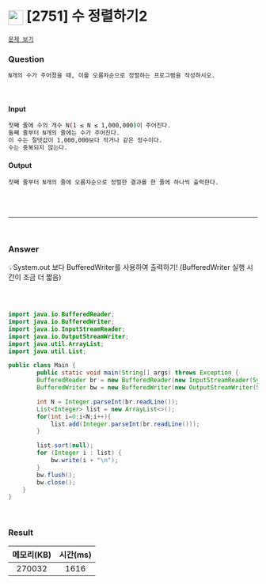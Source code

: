 <h1><img src="https://d2gd6pc034wcta.cloudfront.net/tier/6.svg" width="30" height="30" style="vertical-align: middle;"/> [2751] 수 정렬하기2 </h1>

<a href="https://www.acmicpc.net/problem/2751" target="_black">``문제 보기``</a>


<h3>Question</h3>

```bash
N개의 수가 주어졌을 때, 이를 오름차순으로 정렬하는 프로그램을 작성하시오.
```
<br>

<h4>Input</h4>

```bash
첫째 줄에 수의 개수 N(1 ≤ N ≤ 1,000,000)이 주어진다.
둘째 줄부터 N개의 줄에는 수가 주어진다.
이 수는 절댓값이 1,000,000보다 작거나 같은 정수이다.
수는 중복되지 않는다.
```

<h4>Output</h4>

```bash
첫째 줄부터 N개의 줄에 오름차순으로 정렬한 결과를 한 줄에 하나씩 출력한다.
```

<br><br>

<hr>

<br>

<h3>Answer</h3>


💡System.out 보다 BufferedWriter를 사용하여 출력하기! (BufferedWriter 실행 시간이 조금 더 짧음)

<br>

```java

import java.io.BufferedReader;
import java.io.BufferedWriter;
import java.io.InputStreamReader;
import java.io.OutputStreamWriter;
import java.util.ArrayList;
import java.util.List;

public class Main {
        public static void main(String[] args) throws Exception {
        BufferedReader br = new BufferedReader(new InputStreamReader(System.in));
        BufferedWriter bw = new BufferedWriter(new OutputStreamWriter(System.out));

        int N = Integer.parseInt(br.readLine());
        List<Integer> list = new ArrayList<>();
        for(int i=0;i<N;i++){
            list.add(Integer.parseInt(br.readLine()));
        }

        list.sort(null);
        for (Integer i : list) {
            bw.write(i + "\n");
        }
        bw.flush();
        bw.close();
    }
}

```

<br>

<h3>Result</h3>

|메모리(KB)| 시간(ms)|
|:---:|:---:|
|270032|1616|
